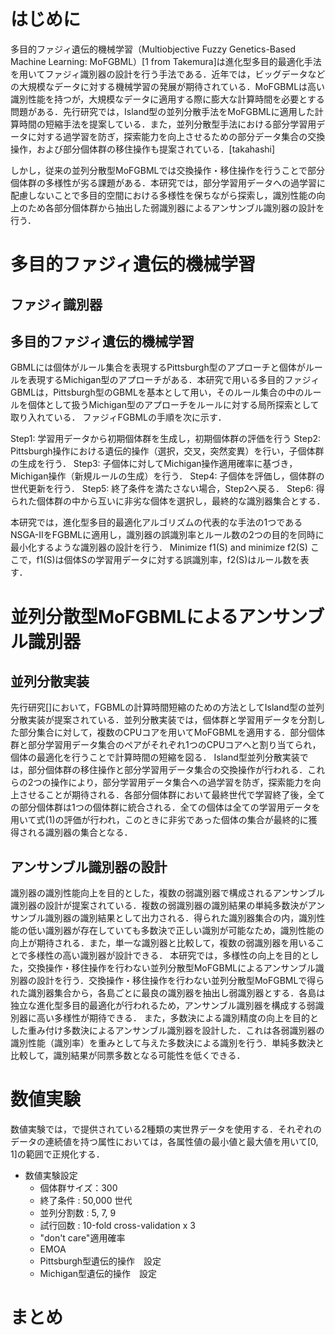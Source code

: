 # はじめに

多目的ファジィ遺伝的機械学習（Multiobjective Fuzzy Genetics-Based Machine Learning: MoFGBML）[1 from Takemura]は進化型多目的最適化手法を用いてファジィ識別器の設計を行う手法である．近年では，ビッグデータなどの大規模なデータに対する機械学習の発展が期待されている．MoFGBMLは高い識別性能を持つが，大規模なデータに適用する際に膨大な計算時間を必要とする問題がある．先行研究では，Island型の並列分散手法をMoFGBMLに適用した計算時間の短縮手法を提案している．また，並列分散型手法における部分学習用データに対する過学習を防ぎ，探索能力を向上させるための部分データ集合の交換操作，および部分個体群の移住操作も提案されている．[takahashi]

しかし，従来の並列分散型MoFGBMLでは交換操作・移住操作を行うことで部分個体群の多様性が劣る課題がある．本研究では，部分学習用データへの過学習に配慮しないことで多目的空間における多様性を保ちながら探索し，識別性能の向上のため各部分個体群から抽出した弱識別器によるアンサンブル識別器の設計を行う．

# 多目的ファジィ遺伝的機械学習

## ファジィ識別器

## 多目的ファジィ遺伝的機械学習
GBMLには個体がルール集合を表現するPittsburgh型のアプローチと個体がルールを表現するMichigan型のアプローチがある．本研究で用いる多目的ファジィGBMLは，Pittsburgh型のGBMLを基本として用い，そのルール集合の中のルールを個体として扱うMichigan型のアプローチをルールに対する局所探索として取り入れている．
ファジィFGBMLの手順を次に示す．

Step1:
学習用データから初期個体群を生成し，初期個体群の評価を行う
Step2:
Pittsburgh操作における遺伝的操作（選択，交叉，突然変異）を行い，子個体群の生成を行う．
Step3:
子個体に対してMichigan操作適用確率に基づき，Michigan操作（新規ルールの生成）を行う．
Step4:
子個体を評価し，個体群の世代更新を行う．
Step5:
終了条件を満たさない場合，Step2へ戻る．
Step6:
得られた個体群の中から互いに非劣な個体を選択し，最終的な識別器集合とする．

本研究では，進化型多目的最適化アルゴリズムの代表的な手法の1つであるNSGA-IIをFGBMLに適用し，識別器の誤識別率とルール数の2つの目的を同時に最小化するような識別器の設計を行う．
  Minimize f1(S) and minimize f2(S)
ここで，f1(S)は個体Sの学習用データに対する誤識別率，f2(S)はルール数を表す．

# 並列分散型MoFGBMLによるアンサンブル識別器
## 並列分散実装
先行研究[]において，FGBMLの計算時間短縮のための方法としてIsland型の並列分散実装が提案されている．並列分散実装では，個体群と学習用データを分割した部分集合に対して，複数のCPUコアを用いてMoFGBMLを適用する．部分個体群と部分学習用データ集合のペアがそれぞれ1つのCPUコアへと割り当てられ，個体の最適化を行うことで計算時間の短縮を図る．
Island型並列分散実装では，部分個体群の移住操作と部分学習用データ集合の交換操作が行われる．これらの2つの操作により，部分学習用データ集合への過学習を防ぎ，探索能力を向上させることが期待される．各部分個体群において最終世代で学習終了後，全ての部分個体群は1つの個体群に統合される．全ての個体は全ての学習用データを用いて式(1)の評価が行われ，このときに非劣であった個体の集合が最終的に獲得される識別器の集合となる．

## アンサンブル識別器の設計
識別器の識別性能向上を目的とした，複数の弱識別器で構成されるアンサンブル識別器の設計が提案されている．複数の弱識別器の識別結果の単純多数決がアンサンブル識別器の識別結果として出力される．得られた識別器集合の内，識別性能の低い識別器が存在していても多数決で正しい識別が可能なため，識別性能の向上が期待される．また，単一な識別器と比較して，複数の弱識別器を用いることで多様性の高い識別器が設計できる．
本研究では，多様性の向上を目的とした，交換操作・移住操作を行わない並列分散型MoFGBMLによるアンサンブル識別器の設計を行う．交換操作・移住操作を行わない並列分散型MoFGBMLで得られた識別器集合から，各島ごとに最良の識別器を抽出し弱識別器とする．各島は独立な進化型多目的最適化が行われるため，アンサンブル識別器を構成する弱識別器に高い多様性が期待できる．
また，多数決による識別精度の向上を目的とした重み付け多数決によるアンサンブル識別器を設計した．これは各弱識別器の識別性能（識別率）を重みとして与えた多数決による識別を行う．単純多数決と比較して，識別結果が同票多数となる可能性を低くできる．

# 数値実験
数値実験では，で提供されている2種類の実世界データを使用する．それぞれのデータの連続値を持つ属性においては，各属性値の最小値と最大値を用いて[0, 1]の範囲で正規化する．
+ 数値実験設定
    - 個体群サイズ：300
    - 終了条件 : 50,000 世代
    - 並列分割数 : 5, 7, 9
    - 試行回数 : 10-fold cross-validation x 3
    - "don't care"適用確率
    - EMOA
    - Pittsburgh型遺伝的操作　設定
    - Michigan型遺伝的操作　設定

# まとめ
